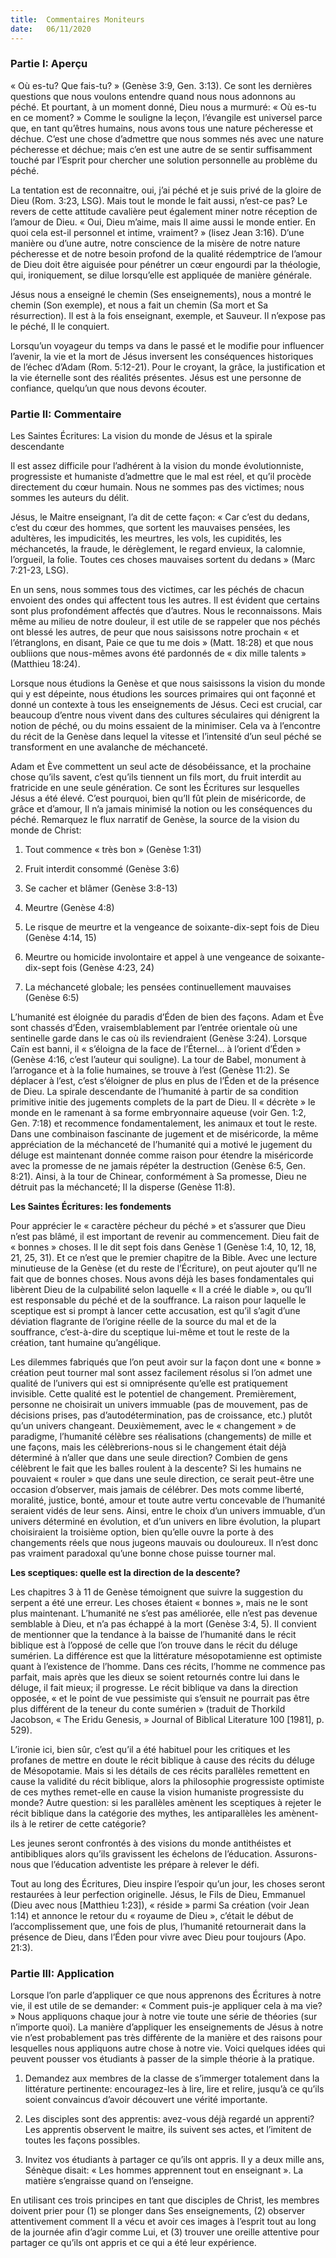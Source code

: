 ```yaml
---
title:  Commentaires Moniteurs
date:   06/11/2020
---
```


### Partie I: Aperçu

« Où es-tu? Que fais-tu? » (Genèse 3:9, Gen. 3:13). Ce sont les dernières questions que nous voulons entendre quand nous nous adonnons au péché. Et pourtant, à un moment donné, Dieu nous a murmuré: « Où es-tu en ce moment? » Comme le souligne la leçon, l’évangile est universel parce que, en tant qu’êtres humains, nous avons tous une nature pécheresse et déchue. C’est une chose d’admettre que nous sommes nés avec une nature pécheresse et déchue; mais c’en est une autre de se sentir suffisamment touché par l’Esprit pour chercher une solution personnelle au problème du péché.

La tentation est de reconnaitre, oui, j’ai péché et je suis privé de la gloire de Dieu (Rom. 3:23, LSG). Mais tout le monde le fait aussi, n’est-ce pas? Le revers de cette attitude cavalière peut également miner notre réception de l’amour de Dieu. « Oui, Dieu m’aime, mais Il aime aussi le monde entier. En quoi cela est-il personnel et intime, vraiment? » (lisez Jean 3:16). D’une manière ou d’une autre, notre conscience de la misère de notre nature pécheresse et de notre besoin profond de la qualité rédemptrice de l’amour de Dieu doit être aiguisée pour pénétrer un cœur engourdi par la théologie, qui, ironiquement, se dilue lorsqu’elle est appliquée de manière générale.

Jésus nous a enseigné le chemin (Ses enseignements), nous a montré le chemin (Son exemple), et nous a fait un chemin (Sa mort et Sa résurrection). Il est à la fois enseignant, exemple, et Sauveur. Il n’expose pas le péché, Il le conquiert.

Lorsqu’un voyageur du temps va dans le passé et le modifie pour influencer l’avenir, la vie et la mort de Jésus inversent les conséquences historiques de l’échec d’Adam (Rom. 5:12-21). Pour le croyant, la grâce, la justification et la vie éternelle sont des réalités présentes. Jésus est une personne de confiance, quelqu’un que nous devons écouter.

### Partie II: Commentaire

Les Saintes Écritures: La vision du monde de Jésus et la spirale descendante

Il est assez difficile pour l’adhérent à la vision du monde évolutionniste, progressiste et humaniste d’admettre que le mal est réel, et qu’il procède directement du cœur humain. Nous ne sommes pas des victimes; nous sommes les auteurs du délit.

Jésus, le Maitre enseignant, l’a dit de cette façon: « Car c’est du dedans, c’est du cœur des hommes, que sortent les mauvaises pensées, les adultères, les impudicités, les meurtres, les vols, les cupidités, les méchancetés, la fraude, le dérèglement, le regard envieux, la calomnie, l’orgueil, la folie. Toutes ces choses mauvaises sortent du dedans » (Marc 7:21-23, LSG).

En un sens, nous sommes tous des victimes, car les péchés de chacun envoient des ondes qui affectent tous les autres. Il est évident que certains sont plus profondément affectés que d’autres. Nous le reconnaissons. Mais même au milieu de notre douleur, il est utile de se rappeler que nos péchés ont blessé les autres, de peur que nous saisissons notre prochain « et l’étranglons, en disant, Paie ce que tu me dois » (Matt. 18:28) et que nous oubliions que nous-mêmes avons été pardonnés de « dix mille talents » (Matthieu 18:24).

Lorsque nous étudions la Genèse et que nous saisissons la vision du monde qui y est dépeinte, nous étudions les sources primaires qui ont façonné et donné un contexte à tous les enseignements de Jésus. Ceci est crucial, car beaucoup d’entre nous vivent dans des cultures séculaires qui dénigrent la notion de péché, ou du moins essaient de la minimiser. Cela va à l’encontre du récit de la Genèse dans lequel la vitesse et l’intensité d’un seul péché se transforment en une avalanche de méchanceté.

Adam et Ève commettent un seul acte de désobéissance, et la prochaine chose qu’ils savent, c’est qu’ils tiennent un fils mort, du fruit interdit au fratricide en une seule génération. Ce sont les Écritures sur lesquelles Jésus a été élevé. C’est pourquoi, bien qu’Il fût plein de miséricorde, de grâce et d’amour, Il n’a jamais minimisé la notion ou les conséquences du péché. Remarquez le flux narratif de Genèse, la source de la vision du monde de Christ:

1. Tout commence « très bon » (Genèse 1:31)

2. Fruit interdit consommé (Genèse 3:6)

3. Se cacher et blâmer (Genèse 3:8-13)

4. Meurtre (Genèse 4:8)

5. Le risque de meurtre et la vengeance de soixante-dix-sept fois de Dieu (Genèse 4:14, 15)

6. Meurtre ou homicide involontaire et appel à une vengeance de soixante-dix-sept fois (Genèse 4:23, 24)

7. La méchanceté globale; les pensées continuellement mauvaises (Genèse 6:5)

L’humanité est éloignée du paradis d’Éden de bien des façons. Adam et Ève sont chassés d’Éden, vraisemblablement par l’entrée orientale où une sentinelle garde dans le cas où ils reviendraient (Genèse 3:24). Lorsque Caïn est banni, il « s’éloigna de la face de l’Éternel… à l’orient d’Éden » (Genèse 4:16, c’est l’auteur qui souligne). La tour de Babel, monument à l’arrogance et à la folie humaines, se trouve à l’est (Genèse 11:2). Se déplacer à l’est, c’est s’éloigner de plus en plus de l’Éden et de la présence de Dieu. La spirale descendante de l’humanité à partir de sa condition primitive initie des jugements complets de la part de Dieu. Il « décrète » le monde en le ramenant à sa forme embryonnaire aqueuse (voir Gen. 1:2, Gen. 7:18) et recommence fondamentalement, les animaux et tout le reste. Dans une combinaison fascinante de jugement et de miséricorde, la même appréciation de la méchanceté de l’humanité qui a motivé le jugement du déluge est maintenant donnée comme raison pour étendre la miséricorde avec la promesse de ne jamais répéter la destruction (Genèse 6:5, Gen. 8:21). Ainsi, à la tour de Chinear, conformément à Sa promesse, Dieu ne détruit pas la méchanceté; Il la disperse (Genèse 11:8).

**Les Saintes Écritures: les fondements**

Pour apprécier le « caractère pécheur du péché » et s’assurer que Dieu n’est pas blâmé, il est important de revenir au commencement. Dieu fait de « bonnes » choses. Il le dit sept fois dans Genèse 1 (Genèse 1:4, 10, 12, 18, 21, 25, 31). Et ce n’est que le premier chapitre de la Bible. Avec une lecture minutieuse de la Genèse (et du reste de l’Écriture), on peut ajouter qu’Il ne fait que de bonnes choses. Nous avons déjà les bases fondamentales qui libèrent Dieu de la culpabilité selon laquelle « Il a créé le diable », ou qu’Il est responsable du péché et de la souffrance. La raison pour laquelle le sceptique est si prompt à lancer cette accusation, est qu’il s’agit d’une déviation flagrante de l’origine réelle de la source du mal et de la souffrance, c’est-à-dire du sceptique lui-même et tout le reste de la création, tant humaine qu’angélique.

Les dilemmes fabriqués que l’on peut avoir sur la façon dont une « bonne » création peut tourner mal sont assez facilement résolus si l’on admet une qualité de l’univers qui est si omniprésente qu’elle est pratiquement invisible. Cette qualité est le potentiel de changement. Premièrement, personne ne choisirait un univers immuable (pas de mouvement, pas de décisions prises, pas d’autodétermination, pas de croissance, etc.) plutôt qu’un univers changeant. Deuxièmement, avec le « changement » de paradigme, l’humanité célèbre ses réalisations (changements) de mille et une façons, mais les célèbrerions-nous si le changement était déjà déterminé à n’aller que dans une seule direction? Combien de gens célèbrent le fait que les balles roulent à la descente? Si les humains ne pouvaient « rouler » que dans une seule direction, ce serait peut-être une occasion d’observer, mais jamais de célébrer. Des mots comme liberté, moralité, justice, bonté, amour et toute autre vertu concevable de l’humanité seraient vidés de leur sens. Ainsi, entre le choix d’un univers immuable, d’un univers déterminé en évolution, et d’un univers en libre évolution, la plupart choisiraient la troisième option, bien qu’elle ouvre la porte à des changements réels que nous jugeons mauvais ou douloureux. Il n’est donc pas vraiment paradoxal qu’une bonne chose puisse tourner mal.

**Les sceptiques: quelle est la direction de la descente?**

Les chapitres 3 à 11 de Genèse témoignent que suivre la suggestion du serpent a été une erreur. Les choses étaient « bonnes », mais ne le sont plus maintenant. L’humanité ne s’est pas améliorée, elle n’est pas devenue semblable à Dieu, et n’a pas échappé à la mort (Genèse 3:4, 5). Il convient de mentionner que la tendance à la baisse de l’humanité dans le récit biblique est à l’opposé de celle que l’on trouve dans le récit du déluge sumérien. La différence est que la littérature mésopotamienne est optimiste quant à l’existence de l’homme. Dans ces récits, l’homme ne commence pas parfait, mais après que les dieux se soient retournés contre lui dans le déluge, il fait mieux; il progresse. Le récit biblique va dans la direction opposée, « et le point de vue pessimiste qui s’ensuit ne pourrait pas être plus différent de la teneur du conte sumérien » (traduit de Thorkild Jacobson, « The Eridu Genesis, » Journal of Biblical Literature 100 [1981], p. 529).

L’ironie ici, bien sûr, c’est qu’il a été habituel pour les critiques et les profanes de mettre en doute le récit biblique à cause des récits du déluge de Mésopotamie. Mais si les détails de ces récits parallèles remettent en cause la validité du récit biblique, alors la philosophie progressiste optimiste de ces mythes remet-elle en cause la vision humaniste progressiste du monde? Autre question: si les parallèles amènent les sceptiques à rejeter le récit biblique dans la catégorie des mythes, les antiparallèles les amènent-ils à le retirer de cette catégorie?

Les jeunes seront confrontés à des visions du monde antithéistes et antibibliques alors qu’ils gravissent les échelons de l’éducation. Assurons-nous que l’éducation adventiste les prépare à relever le défi.

Tout au long des Écritures, Dieu inspire l’espoir qu’un jour, les choses seront restaurées à leur perfection originelle. Jésus, le Fils de Dieu, Emmanuel (Dieu avec nous [Matthieu 1:23]), « réside » parmi Sa création (voir Jean 1:14) et annonce le retour du « royaume de Dieu », c’était le début de l’accomplissement que, une fois de plus, l’humanité retournerait dans la présence de Dieu, dans l’Éden pour vivre avec Dieu pour toujours (Apo. 21:3).

### Partie III: Application

Lorsque l’on parle d’appliquer ce que nous apprenons des Écritures à notre vie, il est utile de se demander: « Comment puis-je appliquer cela à ma vie? » Nous appliquons chaque jour à notre vie toute une série de théories (sur n’importe quoi). La manière d’appliquer les enseignements de Jésus à notre vie n’est probablement pas très différente de la manière et des raisons pour lesquelles nous appliquons autre chose à notre vie. Voici quelques idées qui peuvent pousser vos étudiants à passer de la simple théorie à la pratique.

1. Demandez aux membres de la classe de s’immerger totalement dans la littérature pertinente: encouragez-les à lire, lire et relire, jusqu’à ce qu’ils soient convaincus d’avoir découvert une vérité importante.

2. Les disciples sont des apprentis: avez-vous déjà regardé un apprenti? Les apprentis observent le maitre, ils suivent ses actes, et l’imitent de toutes les façons possibles.

3. Invitez vos étudiants à partager ce qu’ils ont appris. Il y a deux mille ans, Sénèque disait: « Les hommes apprennent tout en enseignant ». La matière s’engraisse quand on l’enseigne.

En utilisant ces trois principes en tant que disciples de Christ, les membres doivent prier pour (1) se plonger dans Ses enseignements, (2) observer attentivement comment Il a vécu et avoir ces images à l’esprit tout au long de la journée afin d’agir comme Lui, et (3) trouver une oreille attentive pour partager ce qu’ils ont appris et ce qui a été leur expérience.